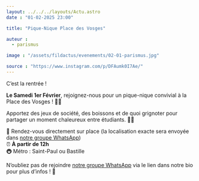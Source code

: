 ```yaml
---
layout: ../../../layouts/Actu.astro
date : "01-02-2025 23:00"

title: "Pique-Nique Place des Vosges"

auteur :
  - parismus

image : "/assets/fildactus/evenements/02-01-parismus.jpg"

source : "https://www.instagram.com/p/DFAumk0I7Ae/"
---
```


C’est la rentrée !

__Le Samedi 1er Février__, rejoignez-nous pour un pique-nique convivial à la Place des Vosges ! 🧺🌿

Apportez des jeux de société, des boissons et de quoi grignoter pour partager un moment chaleureux entre étudiants. 🎲🥤

📍 Rendez-vous directement sur place (la localisation exacte sera envoyée dans [notre groupe WhatsApp](https://chat.whatsapp.com/CtTRc2VaLvA05VnVhNpPHG))  
⏰ __À partir de 12h__  
🚇 Métro : Saint-Paul ou Bastille

N’oubliez pas de rejoindre [notre groupe WhatsApp](https://chat.whatsapp.com/CtTRc2VaLvA05VnVhNpPHG) via le lien dans notre bio pour plus d’infos ! 🔗